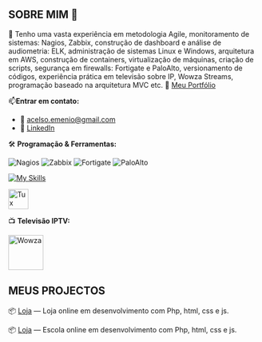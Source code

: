 ## SOBRE MIM 👋
🧠 Tenho uma vasta experiência em metodologia Agile, monitoramento de sistemas: Nagios, Zabbix, construção de dashboard e análise de audiometria: ELK, administração de sistemas Linux e Windows, arquitetura em AWS, construção de containers, virtualização de máquinas, criação de scripts, segurança em firewalls: Fortigate e PaloAlto, versionamento de códigos, experiência prática em televisão sobre IP, Wowza Streams, programação baseado na arquitetura MVC etc.
🔗 [Meu Portfólio](https://acaluege.github.io/portfolio/)

📫**Entrar em contato:**
- 📧 [acelso.emenio@gmail.com](mailto:acelso.emenio@gmail.com)  
- 🔗 [LinkedIn](https://linkedin.com/in/afonso-c-272b3254)

🛠️ **Programação & Ferramentas:**

![Nagios](https://img.shields.io/badge/Nagios-monitoring-blue)
![Zabbix](https://img.shields.io/badge/Zabbix-monitoring-red)
![Fortigate](https://img.shields.io/badge/Fortigate-firewall-lightgrey)
![PaloAlto](https://img.shields.io/badge/PaloAlto-firewall-yellow)

[![My Skills](https://skillicons.dev/icons?i=php,git,js,html,css,aws,docker,nginx)](https://skillicons.dev)

<img src="https://upload.wikimedia.org/wikipedia/commons/3/35/Tux.svg" alt="Tux Linux" width="40"/>

📺 **Televisão IPTV:**

<img src="https://seekvectorlogo.net/wp-content/uploads/2019/09/wowza-media-systems-vector-logo.png" alt="Wowza" height="70"/>

## MEUS PROJECTOS 
📦 [Loja](https://github.com/portugalgit/eshop)  — Loja online em desenvolvimento com Php, html, css e js.

📦 [Loja](https://github.com/portugalgit/akival) — Escola online em desenvolvimento com Php, html, css e js.





